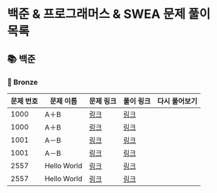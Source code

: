 # 
# 백준 & 프로그래머스 & SWEA 문제 풀이 목록
## 📚 백준
### 🚀 Bronze
| 문제 번호 | 문제 이름 | 문제 링크 | 풀이 링크 | 다시 풀어보기 |
| ----- | ----- | ----- | ----- | ----- |
|1000|A＋B|[링크]()|[링크](./%EB%B0%B1%EC%A4%80/Bronze/1000.%E2%80%85A%EF%BC%8BB/README.md)| |
|1000|A＋B|[링크]()|[링크](./%EB%B0%B1%EC%A4%80/Bronze/1000.%E2%80%85A%EF%BC%8BB/A%EF%BC%8BB.py)| |
|1001|A－B|[링크]()|[링크](./%EB%B0%B1%EC%A4%80/Bronze/1001.%E2%80%85A%EF%BC%8DB/A%EF%BC%8DB.py)| |
|1001|A－B|[링크]()|[링크](./%EB%B0%B1%EC%A4%80/Bronze/1001.%E2%80%85A%EF%BC%8DB/README.md)| |
|2557|Hello World|[링크]()|[링크](./%EB%B0%B1%EC%A4%80/Bronze/2557.%E2%80%85Hello%E2%80%85World/README.md)| |
|2557|Hello World|[링크]()|[링크](./%EB%B0%B1%EC%A4%80/Bronze/2557.%E2%80%85Hello%E2%80%85World/Hello%E2%80%85World.py)| |
